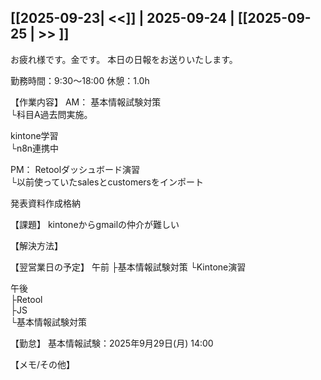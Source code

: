 ## [[2025-09-23| <<]] | 2025-09-24 | [[2025-09-25 | >> ]]

お疲れ様です。金です。
本日の日報をお送りいたします。

勤務時間：9:30～18:00
休憩：1.0h

【作業内容】
AM：
基本情報試験対策  
└科目A過去問実施。 

kintone学習  
└n8n連携中

PM：
Retoolダッシュボード演習  
└以前使っていたsalesとcustomersをインポート

発表資料作成格納

【課題】
kintoneからgmailの仲介が難しい

【解決方法】


【翌営業日の予定】
午前
├基本情報試験対策
└Kintone演習

午後  
├Retool  
├JS  
└基本情報試験対策

【勤怠】
基本情報試験：2025年9月29日(月) 14:00

【メモ/その他】

